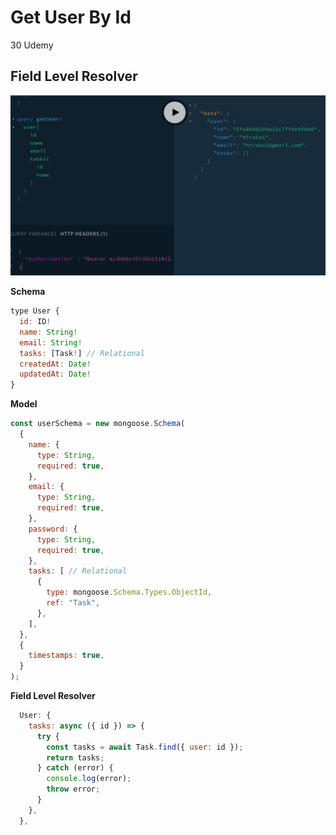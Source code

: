 # Get User By Id 

30 Udemy

## Field Level Resolver

![](screenshot/playground_field-level-resolver-user-tasks.png)


**Schema**

```js
type User {
  id: ID!
  name: String!
  email: String!
  tasks: [Task!] // Relational
  createdAt: Date!
  updatedAt: Date!
}
```

**Model**

```js
const userSchema = new mongoose.Schema(
  {
    name: {
      type: String,
      required: true,
    },
    email: {
      type: String,
      required: true,
    },
    password: {
      type: String,
      required: true,
    },
    tasks: [ // Relational
      {
        type: mongoose.Schema.Types.ObjectId,
        ref: "Task",
      },
    ],
  },
  {
    timestamps: true,
  }
);
```


**Field Level Resolver**


```js
  User: {
    tasks: async ({ id }) => {
      try {
        const tasks = await Task.find({ user: id });
        return tasks;
      } catch (error) {
        console.log(error);
        throw error;
      }
    },
  },
```